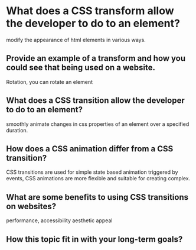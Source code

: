 # What does a CSS transform allow the developer to do to an element?

modify the appearance of html elements in various ways.

## Provide an example of a transform and how you could see that being used on a website.

Rotation, you can rotate an element

## What does a CSS transition allow the developer to do to an element?

smoothly animate changes in css properties of an element over a specified duration.

## How does a CSS animation differ from a CSS transition?

CSS transitions are used for simple state based animation triggered by events,
CSS animations are more flexible and suitable for creating complex.

## What are some benefits to using CSS transitions on websites?

performance, accessibility aesthetic appeal

## How this topic fit in with your long-term goals?


